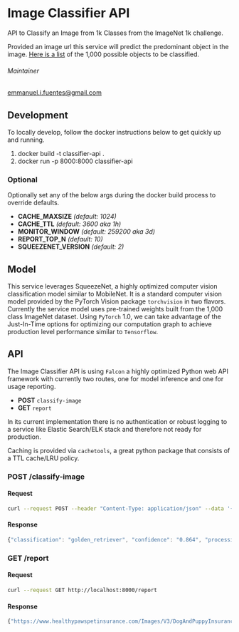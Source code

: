 # Image Classifier API
API to Classify an Image from 1k Classes from the ImageNet 1k challenge.

Provided an image url this service will predict the predominant object in the image. [Here is a list](http://image-net.org/challenges/LSVRC/2012/browse-synsets) of the 1,000 possible objects to be classified.

###### Maintainer
emmanuel.i.fuentes@gmail.com

## Development

To locally develop, follow the docker instructions below to get quickly up and running.

1. docker build -t classifier-api .
2. docker run -p 8000:8000 classifier-api

### Optional

Optionally set any of the below args during the docker build process to override defaults.

- **CACHE_MAXSIZE** *(default: 1024)*
- **CACHE_TTL** *(default: 3600 aka 1h)*
- **MONITOR_WINDOW** *(default: 259200 aka 3d)*
- **REPORT_TOP_N** *(default: 10)*
- **SQUEEZENET_VERSION** *(default: 2)*

## Model

This service leverages SqueezeNet, a highly optimized computer vision classification model similar to MobileNet.
It is a standard computer vision model provided by the PyTorch Vision package `torchvision` in two flavors. Currently the service model uses pre-trained weights built from the 1,000 class ImageNet dataset. Using `PyTorch` 1.0, we can take advantage of the Just-In-Time options for optimizing our computation graph to achieve production level performance similar to `Tensorflow`.

## API

The Image Classifier API is using `Falcon` a highly optimized Python web API framework with currently two routes, one for model inference and one for usage reporting.

- **POST** `classify-image`
- **GET** `report`

In its current implementation there is no authentication or robust logging to a service like Elastic Search/ELK stack and therefore not ready for production.

Caching is provided via `cachetools`, a great python package that consists of a TTL cache/LRU policy.

### POST /classify-image

#### Request

```bash
curl --request POST --header "Content-Type: application/json" --data '{"image_url":"https://www.healthypawspetinsurance.com/Images/V3/DogAndPuppyInsurance/Dog_CTA_Desktop_HeroImage.jpg"}' http://localhost:8000/classify-image
```

#### Response

```javascript
{"classification": "golden_retriever", "confidence": "0.864", "processing_time": "0.366"}
```

### GET /report

#### Request

```bash
curl --request GET http://localhost:8000/report
```

#### Response
```javascript
{"https://www.healthypawspetinsurance.com/Images/V3/DogAndPuppyInsurance/Dog_CTA_Desktop_HeroImage.jpg": {"num_requested": 6, "processing_time_min": 0.0, "processing_time_max": 0.366, "processing_time_mean": 0.061}, "https://cdn.thewirecutter.com/wp-content/uploads/2018/03/womens-running-shoes-lowres-4796-570x380.jpg": {"num_requested": 2, "processing_time_min": 0.0, "processing_time_max": 0.166, "processing_time_mean": 0.083}, "https://s3.amazonaws.com/gumgum-interviews/ml-engineer/cat.jpg": {"num_requested": 1, "processing_time_min": 0.631, "processing_time_max": 0.631, "processing_time_mean": 0.631}}
```
